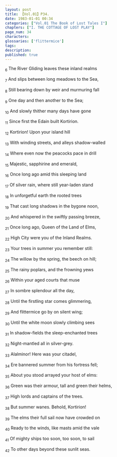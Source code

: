 ```yaml
---
layout: post
title: 【Vol.01】P34.
date: 1983-01-01 00:34
categories: ["Vol.01 The Book of Lost Tales I"]
chapters: ["I. THE COTTAGE OF LOST PLAY"]
page_num: 34
characters: 
glossaries: ['flittermice']
tags: 
description: 
published: true
---
```


<SUB>6</SUB> The River Gliding leaves these inland realms

<SUB>7</SUB> And slips between long meadows to the Sea,

<SUB>8</SUB> Still bearing down by weir and murmuring fall

<SUB>9</SUB> One day and then another to the Sea;

<SUB>10</SUB> And slowly thither many days have gone

<SUB>11</SUB> Since first the Edain built Kortirion.

<SUB>12</SUB> Kortirion! Upon your island hill

<SUB>13</SUB> With winding streets, and alleys shadow-walled

<SUB>14</SUB> Where even now the peacocks pace in drill

<SUB>15</SUB> Majestic, sapphirine and emerald,

<SUB>16</SUB> Once long ago amid this sleeping land

<SUB>17</SUB> Of silver rain, where still year-laden stand

<SUB>18</SUB> In unforgetful earth the rooted trees

<SUB>19</SUB> That cast long shadows in the bygone noon,

<SUB>20</SUB> And whispered in the swiftly passing breeze,

<SUB>21</SUB> Once long ago, Queen of the Land of Elms,

<SUB>22</SUB> High City were you of the Inland Realms.

<SUB>23</SUB> Your trees in summer you remember still:

<SUB>24</SUB> The willow by the spring, the beech on hill;

<SUB>25</SUB> The rainy poplars, and the frowning yews

<SUB>26</SUB> Within your aged courts that muse

<SUB>27</SUB> In sombre splendour all the day,

<SUB>28</SUB> Until the firstling star comes glimmering,

<SUB>29</SUB> And flittermice go by on silent wing;

<SUB>30</SUB> Until the white moon slowly climbing sees

<SUB>31</SUB> In shadow-fields the sleep-enchanted trees

<SUB>32</SUB> Night-mantled all in silver-grey.

<SUB>33</SUB> Alalminor! Here was your citadel,

<SUB>34</SUB> Ere bannered summer from his fortress fell;

<SUB>35</SUB> About you stood arrayed your host of elms:

<SUB>36</SUB> Green was their armour, tall and green their helms,

<SUB>37</SUB> High lords and captains of the trees.

<SUB>38</SUB> But summer wanes. Behold, Kortirion!

<SUB>39</SUB> The elms their full sail now have crowded on

<SUB>40</SUB> Ready to the winds, like masts amid the vale

<SUB>41</SUB> Of mighty ships too soon, too soon, to sail

<SUB>42</SUB> To other days beyond these sunlit seas.

